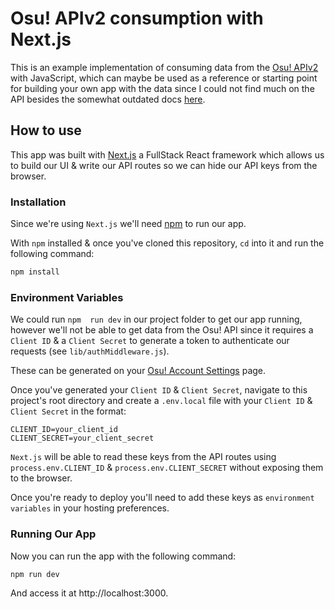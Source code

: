 # Osu! APIv2 consumption with Next.js

This is an example implementation of consuming data from the [Osu! APIv2](https://osu.ppy.sh/docs/index.html) with JavaScript, which can maybe be used as a reference or starting point for building your own app with the data since I could not find much on the API besides the somewhat outdated docs [here](https://osu.ppy.sh/docs/index.html).
## How to use

This app was built with [Next.js](https://nextjs.org/) a FullStack React framework which allows us to build our UI & write our API routes so we can hide our API keys from the browser.

### Installation
Since we're using `Next.js` we'll need [npm](https://www.npmjs.com/) to run our app.

With `npm` installed & once you've cloned this repository, `cd` into it and run the following command:

```bash
npm install
```
### Environment Variables

We could run `npm  run dev` in our project folder to get our app running, however we'll not be able to get data from the Osu! API since it requires a `Client ID` & a `Client Secret` to generate a token to authenticate our requests (see `lib/authMiddleware.js`).

These can be generated on your [Osu! Account Settings](https://osu.ppy.sh/home/account/edit) page.

Once you've generated your `Client ID` & `Client Secret`, navigate to this project's root directory and create a `.env.local` file with your `Client ID` & `Client Secret` in the format:

```
CLIENT_ID=your_client_id
CLIENT_SECRET=your_client_secret
```
`Next.js` will be able to read these keys from the API routes using `process.env.CLIENT_ID` & `process.env.CLIENT_SECRET` without exposing them to the browser.

Once you're ready to deploy you'll need to add these keys as `environment variables` in your hosting preferences.

### Running Our App
Now you can run the app with the following command:
```
npm run dev
```

And access it at http://localhost:3000.